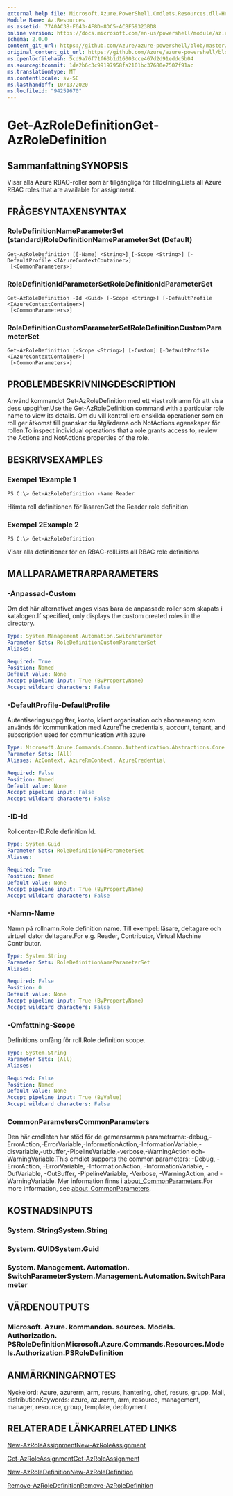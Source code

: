```yaml
---
external help file: Microsoft.Azure.PowerShell.Cmdlets.Resources.dll-Help.xml
Module Name: Az.Resources
ms.assetid: 7740AC3B-F643-4F8D-8DC5-ACBF59323BD8
online version: https://docs.microsoft.com/en-us/powershell/module/az.resources/get-azroledefinition
schema: 2.0.0
content_git_url: https://github.com/Azure/azure-powershell/blob/master/src/Resources/Resources/help/Get-AzRoleDefinition.md
original_content_git_url: https://github.com/Azure/azure-powershell/blob/master/src/Resources/Resources/help/Get-AzRoleDefinition.md
ms.openlocfilehash: 5cd9a76f71f63b1d16003cce467d2d91eddc5b04
ms.sourcegitcommit: 1de2b6c3c99197958fa2101bc37680e7507f91ac
ms.translationtype: MT
ms.contentlocale: sv-SE
ms.lasthandoff: 10/13/2020
ms.locfileid: "94259670"
---
```

# <span data-ttu-id="99713-101">Get-AzRoleDefinition</span><span class="sxs-lookup"><span data-stu-id="99713-101">Get-AzRoleDefinition</span></span>

## <span data-ttu-id="99713-102">Sammanfattning</span><span class="sxs-lookup"><span data-stu-id="99713-102">SYNOPSIS</span></span>
<span data-ttu-id="99713-103">Visar alla Azure RBAC-roller som är tillgängliga för tilldelning.</span><span class="sxs-lookup"><span data-stu-id="99713-103">Lists all Azure RBAC roles that are available for assignment.</span></span>

## <span data-ttu-id="99713-104">FRÅGESYNTAXEN</span><span class="sxs-lookup"><span data-stu-id="99713-104">SYNTAX</span></span>

### <span data-ttu-id="99713-105">RoleDefinitionNameParameterSet (standard)</span><span class="sxs-lookup"><span data-stu-id="99713-105">RoleDefinitionNameParameterSet (Default)</span></span>
```
Get-AzRoleDefinition [[-Name] <String>] [-Scope <String>] [-DefaultProfile <IAzureContextContainer>]
 [<CommonParameters>]
```

### <span data-ttu-id="99713-106">RoleDefinitionIdParameterSet</span><span class="sxs-lookup"><span data-stu-id="99713-106">RoleDefinitionIdParameterSet</span></span>
```
Get-AzRoleDefinition -Id <Guid> [-Scope <String>] [-DefaultProfile <IAzureContextContainer>]
 [<CommonParameters>]
```

### <span data-ttu-id="99713-107">RoleDefinitionCustomParameterSet</span><span class="sxs-lookup"><span data-stu-id="99713-107">RoleDefinitionCustomParameterSet</span></span>
```
Get-AzRoleDefinition [-Scope <String>] [-Custom] [-DefaultProfile <IAzureContextContainer>]
 [<CommonParameters>]
```

## <span data-ttu-id="99713-108">PROBLEMBESKRIVNING</span><span class="sxs-lookup"><span data-stu-id="99713-108">DESCRIPTION</span></span>
<span data-ttu-id="99713-109">Använd kommandot Get-AzRoleDefinition med ett visst rollnamn för att visa dess uppgifter.</span><span class="sxs-lookup"><span data-stu-id="99713-109">Use the Get-AzRoleDefinition command with a particular role name to view its details.</span></span>
<span data-ttu-id="99713-110">Om du vill kontrol lera enskilda operationer som en roll ger åtkomst till granskar du åtgärderna och NotActions egenskaper för rollen.</span><span class="sxs-lookup"><span data-stu-id="99713-110">To inspect individual operations that a role grants access to, review the Actions and NotActions properties of the role.</span></span>

## <span data-ttu-id="99713-111">BESKRIVS</span><span class="sxs-lookup"><span data-stu-id="99713-111">EXAMPLES</span></span>

### <span data-ttu-id="99713-112">Exempel 1</span><span class="sxs-lookup"><span data-stu-id="99713-112">Example 1</span></span>
```
PS C:\> Get-AzRoleDefinition -Name Reader
```

<span data-ttu-id="99713-113">Hämta roll definitionen för läsaren</span><span class="sxs-lookup"><span data-stu-id="99713-113">Get the Reader role definition</span></span>

### <span data-ttu-id="99713-114">Exempel 2</span><span class="sxs-lookup"><span data-stu-id="99713-114">Example 2</span></span>
```
PS C:\> Get-AzRoleDefinition
```

<span data-ttu-id="99713-115">Visar alla definitioner för en RBAC-roll</span><span class="sxs-lookup"><span data-stu-id="99713-115">Lists all RBAC role definitions</span></span>

## <span data-ttu-id="99713-116">MALLPARAMETRAR</span><span class="sxs-lookup"><span data-stu-id="99713-116">PARAMETERS</span></span>

### <span data-ttu-id="99713-117">-Anpassad</span><span class="sxs-lookup"><span data-stu-id="99713-117">-Custom</span></span>
<span data-ttu-id="99713-118">Om det här alternativet anges visas bara de anpassade roller som skapats i katalogen.</span><span class="sxs-lookup"><span data-stu-id="99713-118">If specified, only displays the custom created roles in the directory.</span></span>

```yaml
Type: System.Management.Automation.SwitchParameter
Parameter Sets: RoleDefinitionCustomParameterSet
Aliases:

Required: True
Position: Named
Default value: None
Accept pipeline input: True (ByPropertyName)
Accept wildcard characters: False
```

### <span data-ttu-id="99713-119">-DefaultProfile</span><span class="sxs-lookup"><span data-stu-id="99713-119">-DefaultProfile</span></span>
<span data-ttu-id="99713-120">Autentiseringsuppgifter, konto, klient organisation och abonnemang som används för kommunikation med Azure</span><span class="sxs-lookup"><span data-stu-id="99713-120">The credentials, account, tenant, and subscription used for communication with azure</span></span>

```yaml
Type: Microsoft.Azure.Commands.Common.Authentication.Abstractions.Core.IAzureContextContainer
Parameter Sets: (All)
Aliases: AzContext, AzureRmContext, AzureCredential

Required: False
Position: Named
Default value: None
Accept pipeline input: False
Accept wildcard characters: False
```

### <span data-ttu-id="99713-121">-ID</span><span class="sxs-lookup"><span data-stu-id="99713-121">-Id</span></span>
<span data-ttu-id="99713-122">Rollcenter-ID.</span><span class="sxs-lookup"><span data-stu-id="99713-122">Role definition Id.</span></span>

```yaml
Type: System.Guid
Parameter Sets: RoleDefinitionIdParameterSet
Aliases:

Required: True
Position: Named
Default value: None
Accept pipeline input: True (ByPropertyName)
Accept wildcard characters: False
```

### <span data-ttu-id="99713-123">-Namn</span><span class="sxs-lookup"><span data-stu-id="99713-123">-Name</span></span>
<span data-ttu-id="99713-124">Namn på rollnamn.</span><span class="sxs-lookup"><span data-stu-id="99713-124">Role definition name.</span></span>
<span data-ttu-id="99713-125">Till exempel: läsare, deltagare och virtuell dator deltagare.</span><span class="sxs-lookup"><span data-stu-id="99713-125">For e.g. Reader, Contributor, Virtual Machine Contributor.</span></span>

```yaml
Type: System.String
Parameter Sets: RoleDefinitionNameParameterSet
Aliases:

Required: False
Position: 0
Default value: None
Accept pipeline input: True (ByPropertyName)
Accept wildcard characters: False
```

### <span data-ttu-id="99713-126">-Omfattning</span><span class="sxs-lookup"><span data-stu-id="99713-126">-Scope</span></span>
<span data-ttu-id="99713-127">Definitions omfång för roll.</span><span class="sxs-lookup"><span data-stu-id="99713-127">Role definition scope.</span></span>

```yaml
Type: System.String
Parameter Sets: (All)
Aliases:

Required: False
Position: Named
Default value: None
Accept pipeline input: True (ByValue)
Accept wildcard characters: False
```

### <span data-ttu-id="99713-128">CommonParameters</span><span class="sxs-lookup"><span data-stu-id="99713-128">CommonParameters</span></span>
<span data-ttu-id="99713-129">Den här cmdleten har stöd för de gemensamma parametrarna:-debug,-ErrorAction,-ErrorVariable,-InformationAction,-InformationVariable,-disvariable,-utbuffer,-PipelineVariable,-verbose,-WarningAction och-WarningVariable.</span><span class="sxs-lookup"><span data-stu-id="99713-129">This cmdlet supports the common parameters: -Debug, -ErrorAction, -ErrorVariable, -InformationAction, -InformationVariable, -OutVariable, -OutBuffer, -PipelineVariable, -Verbose, -WarningAction, and -WarningVariable.</span></span> <span data-ttu-id="99713-130">Mer information finns i [about_CommonParameters](http://go.microsoft.com/fwlink/?LinkID=113216).</span><span class="sxs-lookup"><span data-stu-id="99713-130">For more information, see [about_CommonParameters](http://go.microsoft.com/fwlink/?LinkID=113216).</span></span>

## <span data-ttu-id="99713-131">KOSTNADS</span><span class="sxs-lookup"><span data-stu-id="99713-131">INPUTS</span></span>

### <span data-ttu-id="99713-132">System. String</span><span class="sxs-lookup"><span data-stu-id="99713-132">System.String</span></span>

### <span data-ttu-id="99713-133">System. GUID</span><span class="sxs-lookup"><span data-stu-id="99713-133">System.Guid</span></span>

### <span data-ttu-id="99713-134">System. Management. Automation. SwitchParameter</span><span class="sxs-lookup"><span data-stu-id="99713-134">System.Management.Automation.SwitchParameter</span></span>

## <span data-ttu-id="99713-135">VÄRDEN</span><span class="sxs-lookup"><span data-stu-id="99713-135">OUTPUTS</span></span>

### <span data-ttu-id="99713-136">Microsoft. Azure. kommandon. sources. Models. Authorization. PSRoleDefinition</span><span class="sxs-lookup"><span data-stu-id="99713-136">Microsoft.Azure.Commands.Resources.Models.Authorization.PSRoleDefinition</span></span>

## <span data-ttu-id="99713-137">ANMÄRKNINGAR</span><span class="sxs-lookup"><span data-stu-id="99713-137">NOTES</span></span>
<span data-ttu-id="99713-138">Nyckelord: Azure, azurerm, arm, resurs, hantering, chef, resurs, grupp, Mall, distribution</span><span class="sxs-lookup"><span data-stu-id="99713-138">Keywords: azure, azurerm, arm, resource, management, manager, resource, group, template, deployment</span></span>

## <span data-ttu-id="99713-139">RELATERADE LÄNKAR</span><span class="sxs-lookup"><span data-stu-id="99713-139">RELATED LINKS</span></span>

[<span data-ttu-id="99713-140">New-AzRoleAssignment</span><span class="sxs-lookup"><span data-stu-id="99713-140">New-AzRoleAssignment</span></span>](./New-AzRoleAssignment.md)

[<span data-ttu-id="99713-141">Get-AzRoleAssignment</span><span class="sxs-lookup"><span data-stu-id="99713-141">Get-AzRoleAssignment</span></span>](./Get-AzRoleAssignment.md)

[<span data-ttu-id="99713-142">New-AzRoleDefinition</span><span class="sxs-lookup"><span data-stu-id="99713-142">New-AzRoleDefinition</span></span>](./New-AzRoleDefinition.md)

[<span data-ttu-id="99713-143">Remove-AzRoleDefinition</span><span class="sxs-lookup"><span data-stu-id="99713-143">Remove-AzRoleDefinition</span></span>](./Remove-AzRoleDefinition.md)

